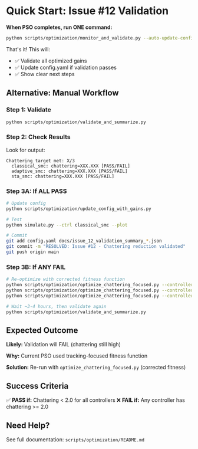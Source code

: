 # Quick Start: Issue #12 Validation

**When PSO completes, run ONE command:**

```bash
python scripts/optimization/monitor_and_validate.py --auto-update-config
```

That's it! This will:
- ✅ Validate all optimized gains
- ✅ Update config.yaml if validation passes
- ✅ Show clear next steps



## Alternative: Manual Workflow

### Step 1: Validate

```bash
python scripts/optimization/validate_and_summarize.py
```

### Step 2: Check Results

Look for output:
```
Chattering target met: X/3
  classical_smc: chattering=XXX.XXX [PASS/FAIL]
  adaptive_smc: chattering=XXX.XXX [PASS/FAIL]
  sta_smc: chattering=XXX.XXX [PASS/FAIL]
```

### Step 3A: If ALL PASS

```bash
# Update config
python scripts/optimization/update_config_with_gains.py

# Test
python simulate.py --ctrl classical_smc --plot

# Commit
git add config.yaml docs/issue_12_validation_summary_*.json
git commit -m "RESOLVED: Issue #12 - Chattering reduction validated"
git push origin main
```

### Step 3B: If ANY FAIL

```bash
# Re-optimize with corrected fitness function
python scripts/optimization/optimize_chattering_focused.py --controller classical_smc --iters 150
python scripts/optimization/optimize_chattering_focused.py --controller adaptive_smc --iters 150
python scripts/optimization/optimize_chattering_focused.py --controller sta_smc --iters 150

# Wait ~3-4 hours, then validate again
python scripts/optimization/validate_and_summarize.py
```



## Expected Outcome

**Likely:** Validation will FAIL (chattering still high)

**Why:** Current PSO used tracking-focused fitness function

**Solution:** Re-run with `optimize_chattering_focused.py` (corrected fitness)



## Success Criteria

✅ **PASS if:** Chattering < 2.0 for all controllers
❌ **FAIL if:** Any controller has chattering >= 2.0



## Need Help?

See full documentation: `scripts/optimization/README.md`